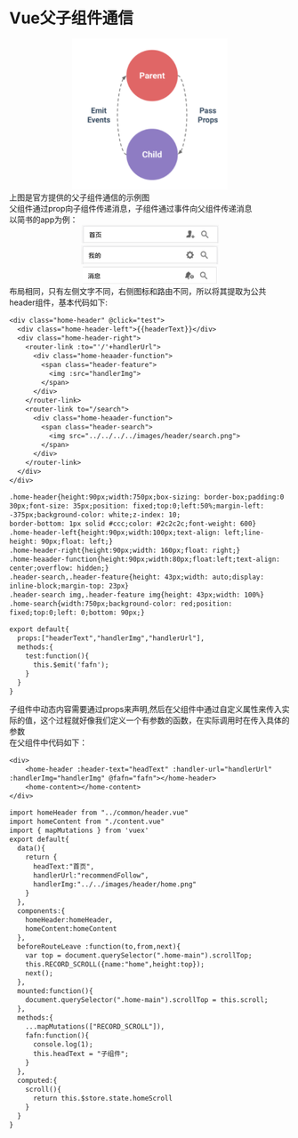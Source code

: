 # Vue父子组件通信
<div style="text-align:center">
  <img src="images/message.png"/>
</div>
上图是官方提供的父子组件通信的示例图 <br />
父组件通过prop向子组件传递消息，子组件通过事件向父组件传递消息<br />
以简书的app为例：<br />
<div style="text-align:center">
  <img src="images/app-home.png"/>
</div>
<div style="text-align:center">
  <img src="images/app-center.png"/>
</div>
<div style="text-align:center">
  <img src="images/app-message.png"/>
</div>
布局相同，只有左侧文字不同，右侧图标和路由不同，所以将其提取为公共header组件，基本代码如下:

```
<div class="home-header" @click="test">
  <div class="home-header-left">{{headerText}}</div>
  <div class="home-header-right">
    <router-link :to="'/'+handlerUrl">
      <div class="home-heaader-function">
        <span class="header-feature">
          <img :src="handlerImg">
        </span>
      </div>
    </router-link>
    <router-link to="/search">
      <div class="home-heaader-function">
        <span class="header-search">
          <img src="../../../../images/header/search.png">
        </span>
      </div>
    </router-link>
  </div>
</div>
```
```
.home-header{height:90px;width:750px;box-sizing: border-box;padding:0 30px;font-size: 35px;position: fixed;top:0;left:50%;margin-left: -375px;background-color: white;z-index: 10;
border-bottom: 1px solid #ccc;color: #2c2c2c;font-weight: 600}
.home-header-left{height:90px;width:100px;text-align: left;line-height: 90px;float: left;}
.home-header-right{height:90px;width: 160px;float: right;}
.home-heaader-function{height:90px;width:80px;float:left;text-align: center;overflow: hidden;}
.header-search,.header-feature{height: 43px;width: auto;display: inline-block;margin-top: 23px}
.header-search img,.header-feature img{height: 43px;width: 100%}
.home-search{width:750px;background-color: red;position: fixed;top:0;left: 0;bottom: 90px;}
```
```
export default{
  props:["headerText","handlerImg","handlerUrl"],
  methods:{
    test:function(){
      this.$emit('fafn');
    }
  }
}
```
子组件中动态内容需要通过props来声明,然后在父组件中通过自定义属性来传入实际的值，这个过程就好像我们定义一个有参数的函数，在实际调用时在传入具体的参数<br />
在父组件中代码如下：<br />
```
<div>
    <home-header :header-text="headText" :handler-url="handlerUrl" :handlerImg="handlerImg" @fafn="fafn"></home-header>
    <home-content></home-content>
</div>
```
```
import homeHeader from "../common/header.vue"
import homeContent from "./content.vue"
import { mapMutations } from 'vuex'
export default{
  data(){
    return {
      headText:"首页",
      handlerUrl:"recommendFollow",
      handlerImg:"../../images/header/home.png"
    }
  },
  components:{
    homeHeader:homeHeader,
    homeContent:homeContent
  },
  beforeRouteLeave :function(to,from,next){
    var top = document.querySelector(".home-main").scrollTop;
    this.RECORD_SCROLL({name:"home",height:top});
    next();
  },
  mounted:function(){
    document.querySelector(".home-main").scrollTop = this.scroll;
  },
  methods:{
    ...mapMutations(["RECORD_SCROLL"]),
    fafn:function(){
      console.log(1);
      this.headText = "子组件";
    }
  },
  computed:{
    scroll(){
      return this.$store.state.homeScroll
    }
  }
}
```


